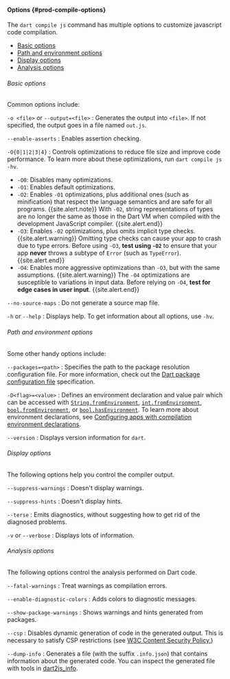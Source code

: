 #### Options {#prod-compile-options}

The `dart compile js` command has multiple options
to customize javascript code compilation.

* [Basic options](#basic-options)
* [Path and environment options](#path-and-environment-options)
* [Display options](#display-options)
* [Analysis options](#analysis-options)

###### Basic options

Common options include:

`-o <file>` or `--output=<file>`
: Generates the output into `<file>`. 
  If not specified, the output goes in a file named `out.js`.

`--enable-asserts`
: Enables assertion checking.

`-O{0|1|2|3|4}`
: Controls optimizations to reduce file size and
  improve code performance.
  To learn more about these optimizations, 
  run `dart compile js -hv`.

  * `-O0`: Disables many optimizations.
  * `-O1`: Enables default optimizations.
  * `-O2`: Enables `-O1` optimizations, plus additional ones
    (such as minification) that respect the language semantics and
    are safe for all programs.
    {{site.alert.note}}
      With `-O2`, string representations of types are no longer the same as
      those in the Dart VM when compiled with the development JavaScript compiler.
    {{site.alert.end}}
  * `-O3`: Enables `-O2` optimizations, plus omits implicit type checks.
    {{site.alert.warning}}
      Omitting type checks can cause your app to crash due to type errors.
      Before using `-O3`, **test using `-O2`** to ensure that your app
      **never** throws a subtype of `Error` (such as `TypeError`).
    {{site.alert.end}}
  * `-O4`: Enables more aggressive optimizations than `-O3`,
    but with the same assumptions.
    {{site.alert.warning}}
      The `-O4` optimizations are susceptible to variations in input data.
      Before relying on `-O4`, **test for edge cases in user input**.
    {{site.alert.end}}

`--no-source-maps`
: Do not generate a source map file.

`-h` or `--help`
: Displays help. To get information about all options, use `-hv`.


###### Path and environment options

Some other handy options include:

`--packages=<path>`
: Specifies the path to the package resolution configuration file.
  For more information, check out the
  [Dart package configuration file][] specification.

`-D<flag>=<value>`
: Defines an environment declaration and value pair
  which can be accessed with 
  [`String.fromEnvironment`][], [`int.fromEnvironment`][], 
  [`bool.fromEnvironment`][], or [`bool.hasEnvironment`][].
  To learn more about environment declarations,
  see [Configuring apps with compilation environment declarations][].

`--version`
: Displays version information for `dart`.

[Dart package configuration file]: https://github.com/dart-lang/language/blob/main/accepted/2.8/language-versioning/package-config-file-v2.md
[`String.fromEnvironment`]: {{site.dart-api}}/{{site.data.pkg-vers.SDK.channel}}/dart-core/String/String.fromEnvironment.html
[`int.fromEnvironment`]: {{site.dart-api}}/{{site.data.pkg-vers.SDK.channel}}/dart-core/int/int.fromEnvironment.html
[`bool.fromEnvironment`]: {{site.dart-api}}/{{site.data.pkg-vers.SDK.channel}}/dart-core/bool/bool.fromEnvironment.html
[`bool.hasEnvironment`]: {{site.dart-api}}/{{site.data.pkg-vers.SDK.channel}}/dart-core/bool/bool.hasEnvironment.html
[Configuring apps with compilation environment declarations]: /guides/environment-declarations

###### Display options

The following options help you control the compiler output.

`--suppress-warnings`
: Doesn't display warnings.

`--suppress-hints`
: Doesn't display hints.

`--terse`
: Emits diagnostics, 
  without suggesting how to get rid of the diagnosed problems.

`-v` or `--verbose`
: Displays lots of information.


###### Analysis options

The following options control the analysis performed on Dart code.

`--fatal-warnings`
: Treat warnings as compilation errors.

`--enable-diagnostic-colors`
: Adds colors to diagnostic messages.

`--show-package-warnings`
: Shows warnings and hints generated from packages.

`--csp`
: Disables dynamic generation of code in the generated output.
  This is necessary to satisfy CSP restrictions
  (see [W3C Content Security Policy.](https://www.w3.org/TR/CSP/))

`--dump-info`
: Generates a file (with the suffix `.info.json`)
  that contains information about the generated code.
  You can inspect the generated file with tools in
  [dart2js_info](/go/dart2js-info).
